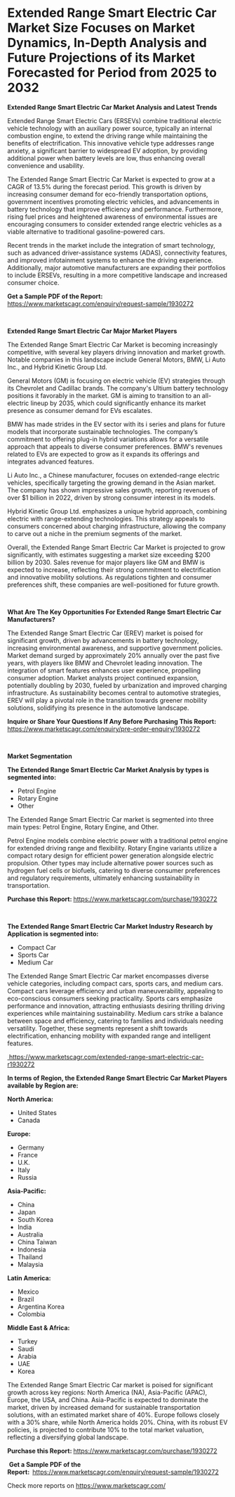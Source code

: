 <p><h1>Extended Range Smart Electric Car Market Size Focuses on Market Dynamics, In-Depth Analysis and Future Projections of its Market Forecasted for Period from 2025 to 2032</h1></p><p><strong>Extended Range Smart Electric Car Market Analysis and Latest Trends</strong></p>
<p><p>Extended Range Smart Electric Cars (ERSEVs) combine traditional electric vehicle technology with an auxiliary power source, typically an internal combustion engine, to extend the driving range while maintaining the benefits of electrification. This innovative vehicle type addresses range anxiety, a significant barrier to widespread EV adoption, by providing additional power when battery levels are low, thus enhancing overall convenience and usability.</p><p>The Extended Range Smart Electric Car Market is expected to grow at a CAGR of 13.5% during the forecast period. This growth is driven by increasing consumer demand for eco-friendly transportation options, government incentives promoting electric vehicles, and advancements in battery technology that improve efficiency and performance. Furthermore, rising fuel prices and heightened awareness of environmental issues are encouraging consumers to consider extended range electric vehicles as a viable alternative to traditional gasoline-powered cars.</p><p>Recent trends in the market include the integration of smart technology, such as advanced driver-assistance systems (ADAS), connectivity features, and improved infotainment systems to enhance the driving experience. Additionally, major automotive manufacturers are expanding their portfolios to include ERSEVs, resulting in a more competitive landscape and increased consumer choice.</p></p>
<p><strong>Get a Sample PDF of the Report:&nbsp;</strong> <a href="https://www.marketscagr.com/enquiry/request-sample/1930272?utm_campaign=3269&utm_medium=2&utm_source=Github&utm_content=ia&utm_term=29032025&utm_id=extended-range-smart-electric-car">https://www.marketscagr.com/enquiry/request-sample/1930272</a></p>
<p>&nbsp;</p>
<p><strong>Extended Range Smart Electric Car Major Market Players</strong></p>
<p><p>The Extended Range Smart Electric Car Market is becoming increasingly competitive, with several key players driving innovation and market growth. Notable companies in this landscape include General Motors, BMW, Li Auto Inc., and Hybrid Kinetic Group Ltd.</p><p>General Motors (GM) is focusing on electric vehicle (EV) strategies through its Chevrolet and Cadillac brands. The company's Ultium battery technology positions it favorably in the market. GM is aiming to transition to an all-electric lineup by 2035, which could significantly enhance its market presence as consumer demand for EVs escalates.</p><p>BMW has made strides in the EV sector with its i series and plans for future models that incorporate sustainable technologies. The company’s commitment to offering plug-in hybrid variations allows for a versatile approach that appeals to diverse consumer preferences. BMW's revenues related to EVs are expected to grow as it expands its offerings and integrates advanced features.</p><p>Li Auto Inc., a Chinese manufacturer, focuses on extended-range electric vehicles, specifically targeting the growing demand in the Asian market. The company has shown impressive sales growth, reporting revenues of over $1 billion in 2022, driven by strong consumer interest in its models.</p><p>Hybrid Kinetic Group Ltd. emphasizes a unique hybrid approach, combining electric with range-extending technologies. This strategy appeals to consumers concerned about charging infrastructure, allowing the company to carve out a niche in the premium segments of the market.</p><p>Overall, the Extended Range Smart Electric Car Market is projected to grow significantly, with estimates suggesting a market size exceeding $200 billion by 2030. Sales revenue for major players like GM and BMW is expected to increase, reflecting their strong commitment to electrification and innovative mobility solutions. As regulations tighten and consumer preferences shift, these companies are well-positioned for future growth.</p></p>
<p>&nbsp;</p>
<p><strong>What Are The Key Opportunities For Extended Range Smart Electric Car Manufacturers?</strong></p>
<p><p>The Extended Range Smart Electric Car (EREV) market is poised for significant growth, driven by advancements in battery technology, increasing environmental awareness, and supportive government policies. Market demand surged by approximately 20% annually over the past five years, with players like BMW and Chevrolet leading innovation. The integration of smart features enhances user experience, propelling consumer adoption. Market analysts project continued expansion, potentially doubling by 2030, fueled by urbanization and improved charging infrastructure. As sustainability becomes central to automotive strategies, EREV will play a pivotal role in the transition towards greener mobility solutions, solidifying its presence in the automotive landscape.</p></p>
<p><strong>Inquire or Share Your Questions If Any Before Purchasing This Report:</strong> <a href="https://www.marketscagr.com/enquiry/pre-order-enquiry/1930272?utm_campaign=3269&utm_medium=2&utm_source=Github&utm_content=ia&utm_term=29032025&utm_id=extended-range-smart-electric-car">https://www.marketscagr.com/enquiry/pre-order-enquiry/1930272</a></p>
<p>&nbsp;</p>
<p><strong>Market Segmentation</strong></p>
<p><strong>The Extended Range Smart Electric Car Market Analysis by types is segmented into:</strong></p>
<p><ul><li>Petrol Engine</li><li>Rotary Engine</li><li>Other</li></ul></p>
<p><p>The Extended Range Smart Electric Car market is segmented into three main types: Petrol Engine, Rotary Engine, and Other. </p><p>Petrol Engine models combine electric power with a traditional petrol engine for extended driving range and flexibility. Rotary Engine variants utilize a compact rotary design for efficient power generation alongside electric propulsion. Other types may include alternative power sources such as hydrogen fuel cells or biofuels, catering to diverse consumer preferences and regulatory requirements, ultimately enhancing sustainability in transportation.</p></p>
<p><strong>Purchase this Report:&nbsp;</strong><a href="https://www.marketscagr.com/purchase/1930272?utm_campaign=3269&utm_medium=2&utm_source=Github&utm_content=ia&utm_term=29032025&utm_id=extended-range-smart-electric-car">https://www.marketscagr.com/purchase/1930272</a></p>
<p>&nbsp;</p>
<p><strong>The Extended Range Smart Electric Car Market Industry Research by Application is segmented into:</strong></p>
<p><ul><li>Compact Car</li><li>Sports Car</li><li>Medium Car</li></ul></p>
<p><p>The Extended Range Smart Electric Car market encompasses diverse vehicle categories, including compact cars, sports cars, and medium cars. Compact cars leverage efficiency and urban maneuverability, appealing to eco-conscious consumers seeking practicality. Sports cars emphasize performance and innovation, attracting enthusiasts desiring thrilling driving experiences while maintaining sustainability. Medium cars strike a balance between space and efficiency, catering to families and individuals needing versatility. Together, these segments represent a shift towards electrification, enhancing mobility with expanded range and intelligent features.</p></p>
<p><a href="https://www.marketscagr.com/extended-range-smart-electric-car-r1930272?utm_campaign=3269&utm_medium=2&utm_source=Github&utm_content=ia&utm_term=29032025&utm_id=extended-range-smart-electric-car">&nbsp;https://www.marketscagr.com/extended-range-smart-electric-car-r1930272</a></p>
<p><strong>In terms of Region, the Extended Range Smart Electric Car Market Players available by Region are:</strong></p>
<p>
    <p> <strong> North America: </strong>
        <ul>
            <li>United States</li>
            <li>Canada</li>
        </ul>
        </p> 
    <p> <strong> Europe: </strong>
        <ul>
            <li>Germany</li>
            <li>France</li>
            <li>U.K.</li>
            <li>Italy</li>
            <li>Russia</li>
        </ul>
        </p> 
    <p> <strong> Asia-Pacific: </strong>
        <ul>
            <li>China</li>
            <li>Japan</li>
            <li>South Korea</li>
            <li>India</li>
            <li>Australia</li>
            <li>China Taiwan</li>
            <li>Indonesia</li>
            <li>Thailand</li>
            <li>Malaysia</li>
        </ul>
        </p> 
    <p> <strong> Latin America: </strong>
        <ul>
            <li>Mexico</li>
            <li>Brazil</li>
            <li>Argentina Korea</li>
            <li>Colombia</li>
        </ul>
        </p> 
    <p> <strong> Middle East & Africa: </strong>
        <ul>
            <li>Turkey</li>
            <li>Saudi</li>
            <li>Arabia</li>
            <li>UAE</li>
            <li>Korea</li>
        </ul>
    </p>
    </p>
<p><p>The Extended Range Smart Electric Car market is poised for significant growth across key regions: North America (NA), Asia-Pacific (APAC), Europe, the USA, and China. Asia-Pacific is expected to dominate the market, driven by increased demand for sustainable transportation solutions, with an estimated market share of 40%. Europe follows closely with a 30% share, while North America holds 20%. China, with its robust EV policies, is projected to contribute 10% to the total market valuation, reflecting a diversifying global landscape.</p></p>
<p><strong>Purchase this Report: </strong><a href="https://www.marketscagr.com/purchase/1930272?utm_campaign=3269&utm_medium=2&utm_source=Github&utm_content=ia&utm_term=29032025&utm_id=extended-range-smart-electric-car">https://www.marketscagr.com/purchase/1930272</a></p>
<p>&nbsp;<strong>Get a Sample PDF of the Report:&nbsp;&nbsp;</strong><a href="https://www.marketscagr.com/enquiry/request-sample/1930272?utm_campaign=3269&utm_medium=2&utm_source=Github&utm_content=ia&utm_term=29032025&utm_id=extended-range-smart-electric-car">https://www.marketscagr.com/enquiry/request-sample/1930272</a></p>
<p><strong></strong></p>
<p>Check more reports on <a href="https://www.marketscagr.com/?utm_campaign=3269&utm_medium=2&utm_source=Github&utm_content=ia&utm_term=29032025&utm_id=extended-range-smart-electric-car">https://www.marketscagr.com/</a></p>